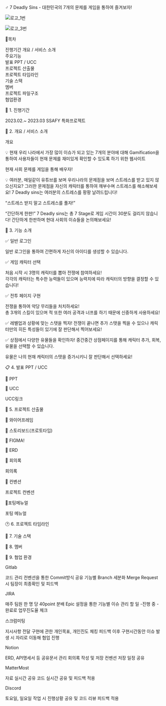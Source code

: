 ‍♂️ 7 Deadly Sins - 대한민국의 7개의 문제를 게임을 통하여 즐겨보자!

![로고_1번](/uploads/91f0f8d0b7cdfec45fdd2e96b7fcae16/로고_1번.png)

![로고_3번](/uploads/402db9b29bb421754997999c7f8a1eb3/로고_3번.png)


🚀목차

진행기간
개요 / 서비스 소개  
주요기능  
발표 PPT / UCC  
프로젝트 산출물  
프로젝트 타임라인  
기술 스택  
멤버  
프로젝트 파일구조  
협업환경  


📎 1. 진행기간

2023.02.~ 2023.03 SSAFY 특화프로젝트

📎 2. 개요 / 서비스 소개


개요

💡 현재 우리 나라에서 가장 많이 이슈가 되고 있는 7개의 분야에 대해 Gamification을 통하여 사용자들이 현재 문제를 재미있게 확인할 수 있도록 하기 위한 웹사이트


현재 사회 문제를 게임을 통해 배우자!

💡 여러분, 매일같이 유튜브를 보며 우리나라의 문제점을 보며 스트레스를 받고 있지 않으신지요? 그러한 문제점을 자신의 캐릭터를 통하여 깨부수며 스트레스를 해소해보세요!
7 Deadly sins는 여러분의 스트레스를 팡팡 날려드립니다!

“스트레스 받지 말고 스트레스를 풀자!”

“간단하게 한판!”
7 Deadly sins는 총 7 Stage로 게임 시간이 30분도 걸리지 않습니다! 간단하게 한판하며 현대 사회의 이슈들을 논의해보세요!

📎 3. 기능 소개

✅ 일반 로그인 


일반 로그인을 통하여 간편하게 자신의 아이디를 생성할 수 있습니다.


✅ 게임 캐릭터 선택

처음 시작 시 3명의 캐릭터를 뽑아 전쟁에 참여하세요!  
각각의 캐릭터는 특수한 능력들이 있으며 능력치에 따라 캐릭터의 방향을 결정할 수 있습니다!

✅ 전투 페이지 구현

전쟁을 통하여 악당 무리들을 처치하세요!  
총 3개의 스킬이 있으며 적 또한 여러 공격과 너프를 하기 때문에 신중하게 사용하세요!

✅ 레벨업과 상황에 맞는 스탯을 찍자!
전쟁이 끝나면 추가 스탯을 찍을 수 있으나 캐릭터만의 히든 특성들이 있기에 잘 판단해서 찍어보세요!

✅ 상점에서 다양한 유물들을 확인하자!
중간중간 상점페이지를 통해 캐릭터 추가, 회복, 유물을 선택할 수 있습니다.  

유물은 나의 현재 캐릭터의 스탯을 증가시키니 잘 판단해서 선택하세요!

📋 4. 발표 PPT / UCC

📎 PPT

📎 UCC

UCC링크


📌 5. 프로젝트 산출물


📎 와이어프레임


📎 스토리보드(프로토타입)


📎 FIGMA!


📎 ERD


📎 회의록

회의록


📎 컨벤션

프로젝트 컨벤션


📎포팅메뉴얼

포팅 메뉴얼


🕑 6. 프로젝트 타임라인



📎 7. 기술 스택


👥 8. 멤버



🏃‍ 9. 협업 환경

Gitlab

코드 관리
컨벤션을 통한 Commit방식 공유
기능별 Branch 세분화
Merge Request시 팀장이 최종확인 및 피드백



JIRA

매주 팀원 한 명 당 40point 분배
Epic 설정을 통한 기능별 이슈 관리
할 일 -진행 중 - 완료로 업무진도율 체크


스크럼미팅

지시사항 전달
구현에 관한 개인목표, 개인진도 체킹
피드백
이후 구현시간동안 이슈 발생 시 자리로 이동해 협업 진행


Notion

ERD, API명세서 등 공유문서 관리
회의록 작성 및 저장
컨벤션 저장
일정 공유

MatterMost

자료 실시간 공유
코드 실시간 공유 및 피드백 적용

Discord

토요일, 일요일 작업 시 진행상황 공유 및 코드 리뷰
피드백 적용

